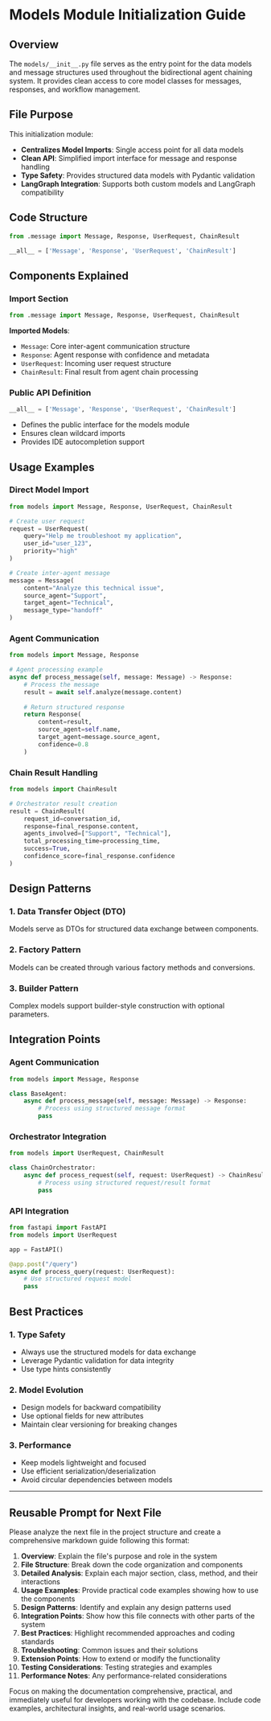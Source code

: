 # Models Module Initialization Guide

## Overview
The `models/__init__.py` file serves as the entry point for the data models and message structures used throughout the bidirectional agent chaining system. It provides clean access to core model classes for messages, responses, and workflow management.

## File Purpose
This initialization module:
- **Centralizes Model Imports**: Single access point for all data models
- **Clean API**: Simplified import interface for message and response handling
- **Type Safety**: Provides structured data models with Pydantic validation
- **LangGraph Integration**: Supports both custom models and LangGraph compatibility

## Code Structure

```python
from .message import Message, Response, UserRequest, ChainResult

__all__ = ['Message', 'Response', 'UserRequest', 'ChainResult']
```

## Components Explained

### Import Section
```python
from .message import Message, Response, UserRequest, ChainResult
```
**Imported Models**:
- `Message`: Core inter-agent communication structure
- `Response`: Agent response with confidence and metadata
- `UserRequest`: Incoming user request structure
- `ChainResult`: Final result from agent chain processing

### Public API Definition
```python
__all__ = ['Message', 'Response', 'UserRequest', 'ChainResult']
```
- Defines the public interface for the models module
- Ensures clean wildcard imports
- Provides IDE autocompletion support

## Usage Examples

### Direct Model Import
```python
from models import Message, Response, UserRequest, ChainResult

# Create user request
request = UserRequest(
    query="Help me troubleshoot my application",
    user_id="user_123",
    priority="high"
)

# Create inter-agent message
message = Message(
    content="Analyze this technical issue",
    source_agent="Support",
    target_agent="Technical",
    message_type="handoff"
)
```

### Agent Communication
```python
from models import Message, Response

# Agent processing example
async def process_message(self, message: Message) -> Response:
    # Process the message
    result = await self.analyze(message.content)
    
    # Return structured response
    return Response(
        content=result,
        source_agent=self.name,
        target_agent=message.source_agent,
        confidence=0.8
    )
```

### Chain Result Handling
```python
from models import ChainResult

# Orchestrator result creation
result = ChainResult(
    request_id=conversation_id,
    response=final_response.content,
    agents_involved=["Support", "Technical"],
    total_processing_time=processing_time,
    success=True,
    confidence_score=final_response.confidence
)
```

## Design Patterns

### 1. Data Transfer Object (DTO)
Models serve as DTOs for structured data exchange between components.

### 2. Factory Pattern
Models can be created through various factory methods and conversions.

### 3. Builder Pattern
Complex models support builder-style construction with optional parameters.

## Integration Points

### Agent Communication
```python
from models import Message, Response

class BaseAgent:
    async def process_message(self, message: Message) -> Response:
        # Process using structured message format
        pass
```

### Orchestrator Integration
```python
from models import UserRequest, ChainResult

class ChainOrchestrator:
    async def process_request(self, request: UserRequest) -> ChainResult:
        # Process using structured request/result format
        pass
```

### API Integration
```python
from fastapi import FastAPI
from models import UserRequest

app = FastAPI()

@app.post("/query")
async def process_query(request: UserRequest):
    # Use structured request model
    pass
```

## Best Practices

### 1. Type Safety
- Always use the structured models for data exchange
- Leverage Pydantic validation for data integrity
- Use type hints consistently

### 2. Model Evolution
- Design models for backward compatibility
- Use optional fields for new attributes
- Maintain clear versioning for breaking changes

### 3. Performance
- Keep models lightweight and focused
- Use efficient serialization/deserialization
- Avoid circular dependencies between models

---

## Reusable Prompt for Next File

Please analyze the next file in the project structure and create a comprehensive markdown guide following this format:

1. **Overview**: Explain the file's purpose and role in the system
2. **File Structure**: Break down the code organization and components
3. **Detailed Analysis**: Explain each major section, class, method, and their interactions
4. **Usage Examples**: Provide practical code examples showing how to use the components
5. **Design Patterns**: Identify and explain any design patterns used
6. **Integration Points**: Show how this file connects with other parts of the system
7. **Best Practices**: Highlight recommended approaches and coding standards
8. **Troubleshooting**: Common issues and their solutions
9. **Extension Points**: How to extend or modify the functionality
10. **Testing Considerations**: Testing strategies and examples
11. **Performance Notes**: Any performance-related considerations

Focus on making the documentation comprehensive, practical, and immediately useful for developers working with the codebase. Include code examples, architectural insights, and real-world usage scenarios. 